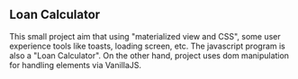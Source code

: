 ## Loan Calculator
This small project aim that using "materialized view and CSS", some user experience tools like toasts, loading screen, etc. The javascript program is also a "Loan Calculator". On the other hand, project uses dom manipulation for handling elements via VanillaJS.
